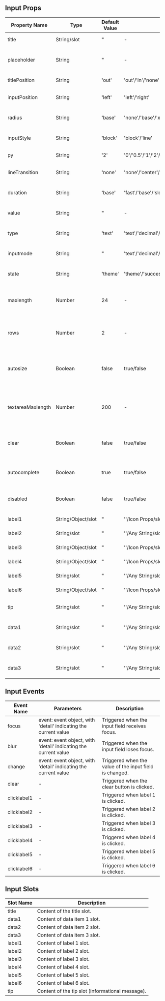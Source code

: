 ## Input Props

| Property Name     | Type               | Default Value | Optional Values                                                                    | Required | Description                                                   |
| ----------------- | ------------------ | ------------- | ---------------------------------------------------------------------------------- | -------- | ------------------------------------------------------------- |
| title             | String/slot        | ''            | -                                                                                  | No       | The title content.                                            |
| placeholder       | String             | ''            | -                                                                                  | No       | The placeholder text for the input field.                     |
| titlePosition     | String             | 'out'         | 'out'/'in'/'none'                                                                  | No       | The position of the title.                                    |
| inputPosition     | String             | 'left'        | 'left'/'right'                                                                     | No       | The position of the input text.                               |
| radius            | String             | 'base'        | 'none'/'base'/'xl'/'full'                                                          | No       | The style of the corner radius.                               |
| inputStyle        | String             | 'block'       | 'block'/'line'                                                                     | No       | The style of the input field.                                 |
| py                | String             | '2'           | '0'/'0.5'/'1'/'2'/'3'/'4'/'6'                                                      | No       | The vertical spacing.                                         |
| lineTransition    | String             | 'none'        | 'none'/'center'/'left'                                                             | No       | The position of linear transition.                            |
| duration          | String             | 'base'        | 'fast'/'base'/'slow'/'slower'                                                      | No       | The transition duration.                                      |
| value             | String             | ''            | -                                                                                  | No       | The value of the input field.                                 |
| type              | String             | 'text'        | 'text'/'decimal'/'email'/'none'/'numeric'/'search'/'tel'/'url'/'password'/'number' | No       | The type of the input field.                                  |
| inputmode         | String             | ''            | 'text'/'decimal'/'email'/'none'/'numeric'/'search'/'tel'/'url'                     | No       | The data type to be entered.                                  |
| state             | String             | 'theme'       | 'theme'/'success'/'warning'/'error'/'info'                                         | No       | The state of the input field.                                 |
| maxlength         | Number             | 24            | -                                                                                  | No       | The maximum number of characters allowed.                     |
| rows              | Number             | 2             | -                                                                                  | No       | The number of rows when the input is a text area.             |
| autosize          | Boolean            | false         | true/false                                                                         | No       | Whether or not the text area automatically adjust its height. |
| textareaMaxlength | Number             | 200           | -                                                                                  | No       | The maximum number of characters allowed in the text area.    |
| clear             | Boolean            | false         | true/false                                                                         | No       | Whether or not it is possible to clear the input field.       |
| autocomplete      | Boolean            | true          | true/false                                                                         | No       | Whether or not to enable auto-fill functionality.             |
| disabled          | Boolean            | false         | true/false                                                                         | No       | Whether or not the input field is disabled.                   |
| label1            | String/Object/slot | ''            | ''/Icon Props/slot                                                                 | No       | The contents of label 1.                                      |
| label2            | String/slot        | ''            | ''/Any String/slot                                                                 | No       | The contents of label 2.                                      |
| label3            | String/Object/slot | ''            | ''/Icon Props/slot                                                                 | No       | The contents of label 3.                                      |
| label4            | String/Object/slot | ''            | ''/Icon Props/slot                                                                 | No       | The contents of label 4.                                      |
| label5            | String/slot        | ''            | ''/Any String/slot                                                                 | No       | The contents of label 5.                                      |
| label6            | String/Object/slot | ''            | ''/Icon Props/slot                                                                 | No       | The contents of label 6.                                      |
| tip               | String/slot        | ''            | ''/Any String/slot                                                                 | No       | The contents of the hint message.                             |
| data1             | String/slot        | ''            | ''/Any String/slot                                                                 | No       | The contents of data item 1.                                  |
| data2             | String/slot        | ''            | ''/Any String/slot                                                                 | No       | The contents of data item 2.                                  |
| data3             | String/slot        | ''            | ''/Any String/slot                                                                 | No       | The contents of data item 3.                                  |

## Input Events

| Event Name  | Parameters                                                      | Description                                             |
| ----------- | --------------------------------------------------------------- | ------------------------------------------------------- |
| focus       | event: event object, with 'detail' indicating the current value | Triggered when the input field receives focus.          |
| blur        | event: event object, with 'detail' indicating the current value | Triggered when the input field loses focus.             |
| change      | event: event object, with 'detail' indicating the current value | Triggered when the value of the input field is changed. |
| clear       | -                                                               | Triggered when the clear button is clicked.             |
| clicklabel1 | -                                                               | Triggered when label 1 is clicked.                      |
| clicklabel2 | -                                                               | Triggered when label 2 is clicked.                      |
| clicklabel3 | -                                                               | Triggered when label 3 is clicked.                      |
| clicklabel4 | -                                                               | Triggered when label 4 is clicked.                      |
| clicklabel5 | -                                                               | Triggered when label 5 is clicked.                      |
| clicklabel6 | -                                                               | Triggered when label 6 is clicked.                      |

## Input Slots

| Slot Name | Description                                      |
| --------- | ------------------------------------------------ |
| title     | Content of the title slot.                       |
| data1     | Content of data item 1 slot.                     |
| data2     | Content of data item 2 slot.                     |
| data3     | Content of data item 3 slot.                     |
| label1    | Content of label 1 slot.                         |
| label2    | Content of label 2 slot.                         |
| label3    | Content of label 3 slot.                         |
| label4    | Content of label 4 slot.                         |
| label5    | Content of label 5 slot.                         |
| label6    | Content of label 6 slot.                         |
| tip       | Content of the tip slot (informational message). |
